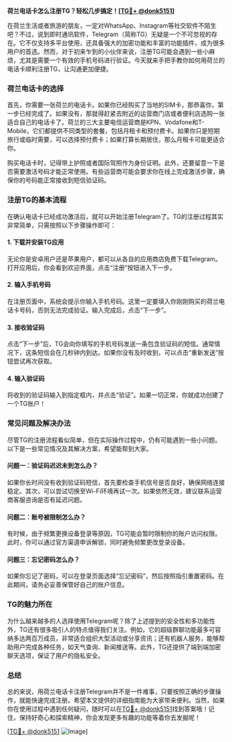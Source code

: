 **荷兰电话卡怎么注册TG？轻松几步搞定！[[TG💪+ @donk5151](https://t.me/s/donk5151)]**

在荷兰生活或者旅游的朋友，一定对WhatsApp、Instagram等社交软件不陌生吧？不过，说到即时通讯软件，Telegram（简称TG）无疑是一个不可忽视的存在。它不仅支持多平台使用，还具备强大的加密功能和丰富的功能插件，成为很多用户的首选。然而，对于初来乍到的小伙伴来说，注册TG可能会遇到一些小麻烦，尤其是需要一个有效的手机号码进行验证。今天就来手把手教你如何用荷兰的电话卡顺利注册TG，让沟通更加便捷。

### 荷兰电话卡的选择

首先，你需要一张荷兰的电话卡。如果你已经购买了当地的SIM卡，那恭喜你，第一步已经完成了。如果没有，那就得赶紧去附近的运营商门店或者便利店选购一张适合自己的电话卡了。荷兰的三大主要电信运营商是KPN、Vodafone和T-Mobile，它们都提供不同类型的套餐，包括月租卡和预付费卡。如果你只是短期旅行或临时需要，可以选择预付费卡；如果打算长期居住，那么月租卡可能更适合你。

购买电话卡时，记得带上护照或者国际驾照作为身份证明。此外，还要留意一下是否需要激活号码才能正常使用。有些运营商可能会要求你在线上完成激活步骤，确保你的号码能正常接收到短信验证码。

### 注册TG的基本流程

在确认电话卡已经成功激活后，就可以开始注册Telegram了。TG的注册过程其实非常简单，只需按照以下步骤操作即可：

#### 1. 下载并安装TG应用
无论你是安卓用户还是苹果用户，都可以从各自的应用商店免费下载Telegram。打开应用后，你会看到欢迎界面，点击“注册”按钮进入下一步。

#### 2. 输入手机号码
在注册页面中，系统会提示你输入手机号码。这里一定要填入你刚刚购买的荷兰电话卡号码，否则无法完成验证。输入完成后，点击“下一步”。

#### 3. 接收验证码
点击“下一步”后，TG会向你填写的手机号码发送一条包含验证码的短信。通常情况下，这条短信会在几秒钟内到达。如果你没有及时收到，可以点击“重新发送”按钮尝试再次获取。

#### 4. 输入验证码
将收到的验证码输入到指定框内，并点击“验证”。如果一切正常，你就成功创建了一个TG账户！

### 常见问题及解决办法

尽管TG的注册流程看似简单，但在实际操作过程中，仍有可能遇到一些小问题。以下是一些常见情况及其解决方案，希望能帮到大家。

#### 问题一：验证码迟迟未到怎么办？
如果你长时间没有收到验证码短信，首先要检查手机信号是否良好，确保网络连接稳定。其次，可以尝试切换至Wi-Fi环境再试一次。如果依然无效，建议联系运营商客服咨询是否有延迟问题。

#### 问题二：账号被限制怎么办？
有时候，由于频繁更换设备登录等原因，TG可能会暂时限制你的账户访问权限。此时，你可以通过官方渠道申诉解锁，同时避免频繁更改登录设备。

#### 问题三：忘记密码怎么办？
如果你忘记了密码，可以在登录页面选择“忘记密码”，然后按照指引重置密码。在此期间，请务必妥善保管好自己的账户信息。

### TG的魅力所在

为什么越来越多的人选择使用Telegram呢？除了上述提到的安全性和多功能性外，TG还有很多吸引人的特点值得我们关注。例如，它的超级群聊功能最多可容纳多达两百万成员，非常适合组织大型活动或分享资讯；还有机器人服务，能够帮助用户完成各种任务，如天气查询、新闻推送等。此外，TG还提供了端到端加密聊天选项，保证了用户的隐私安全。

### 总结

总的来说，用荷兰电话卡注册Telegram并不是一件难事，只要按照正确的步骤操作，就能快速完成注册。希望本文提供的详细指南能为大家带来便利。当然，如果你在使用过程中遇到任何疑问，随时可以在[TG💪+ @donk5151](https://t.me/s/donk5151)找到答案哦！记住，保持好奇心和探索精神，你会发现更多有趣的功能等着你去发掘呢！

[[TG💪+ @donk5151](https://t.me/s/donk5151) ![Image](https://i.postimg.cc/rwNCRYN7/Snipaste-2025-04-30-17-27-05.png)]